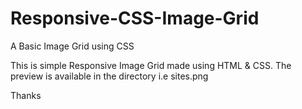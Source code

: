 # Responsive-CSS-Image-Grid
A Basic Image Grid using CSS


This is simple Responsive Image Grid made using HTML & CSS.
The preview is available in the directory i.e sites.png

Thanks
